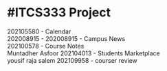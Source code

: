 <h1>#ITCS333 Project</h1>
202105580 - Calendar<br />
202008915 - 202008915 -  Campus News<br />
202100578 - Course Notes<br />
Muntadher Asfoor 202104013 - Students Marketplace<br />
yousif raja salem  202109958 - courser review

